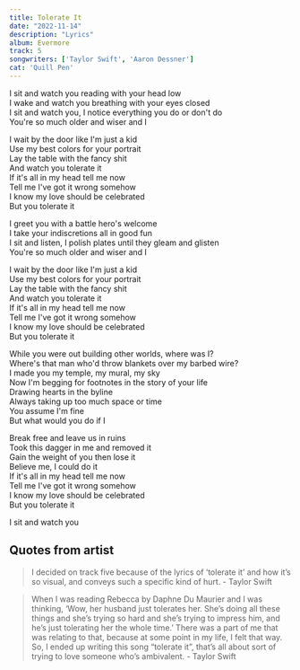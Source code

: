 ```yaml
---
title: Tolerate It
date: "2022-11-14"
description: "Lyrics"
album: Evermore
track: 5
songwriters: ['Taylor Swift', 'Aaron Dessner']
cat: 'Quill Pen'
---
```

<p className="verse-one">
I sit and watch you reading with your head low <br />
I wake and watch you breathing with your eyes closed <br />
I sit and watch you, I notice everything you do or don't do <br />
You're so much older and wiser and I <br />
</p>
<p className="chorus">
I wait by the door like I'm just a kid <br />
Use my best colors for your portrait <br />
Lay the table with the fancy shit <br />
And watch you tolerate it <br />
If it's all in my head tell me now <br />
Tell me I've got it wrong somehow <br />
I know my love should be celebrated <br />
But you tolerate it <br />
</p>
<p className="verse-two">
I greet you with a battle hero's welcome <br />
I take your indiscretions all in good fun <br />
I sit and listen, I polish plates until they gleam and glisten <br />
You're so much older and wiser and I <br />
</p>
<p className="chorus">
I wait by the door like I'm just a kid <br />
Use my best colors for your portrait <br />
Lay the table with the fancy shit <br />
And watch you tolerate it <br />
If it's all in my head tell me now <br />
Tell me I've got it wrong somehow <br />
I know my love should be celebrated <br />
But you tolerate it <br />
</p>
<p className="bridge">
While you were out building other worlds, where was I? <br />
Where's that man who'd throw blankets over my barbed wire? <br />
I made you my temple, my mural, my sky <br />
Now I'm begging for footnotes in the story of your life <br />
Drawing hearts in the byline <br />
Always taking up too much space or time <br />
You assume I'm fine <br />
But what would you do if I <br />
</p>
<p className="chorus">
Break free and leave us in ruins <br />
Took this dagger in me and removed it <br />
Gain the weight of you then lose it <br />
Believe me, I could do it <br />
If it's all in my head tell me now <br />
Tell me I've got it wrong somehow <br />
I know my love should be celebrated <br />
But you tolerate it <br />
</p>
<p className="outro">
I sit and watch you <br />
</p>



## Quotes from artist

<blockquote>
I decided on track five because of the lyrics of ‘tolerate it’ and how it’s so visual, and conveys such a specific kind of hurt. - Taylor Swift
</blockquote>

<blockquote cite="https://www.youtube.com/watch?v=CQacWbsLbS4">
When I was reading Rebecca by Daphne Du Maurier and I was thinking, ‘Wow, her husband just tolerates her. She’s doing all these things and she’s trying so hard and she’s trying to impress him, and he’s just tolerating her the whole time.’ There was a part of me that was relating to that, because at some point in my life, I felt that way. So, I ended up writing this song “tolerate it”, that’s all about sort of trying to love someone who’s ambivalent. - Taylor Swift
</blockquote>